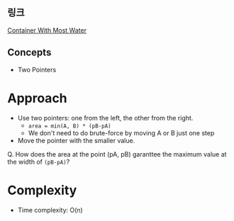 ## 링크
[Container With Most Water](https://leetcode.com/problems/container-with-most-water/description/)

## Concepts
* Two Pointers

# Approach
- Use two pointers: one from the left, the other from the right.
    - `area = min(A, B) * (pB-pA)`
    - We don't need to do brute-force by moving A or B just one step
- Move the pointer with the smaller value.

Q. How does the area at the point (pA, pB) garanttee the maximum value at the width of `(pB-pA)`?
# Complexity
- Time complexity: O(n)
